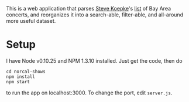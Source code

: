 This is a web application that parses [Steve Koepke](http://www.calweb.com/~skoepke/)'s [list](http://www.jmarshall.com/events/list.txt) of Bay Area concerts, and reorganizes it into a search-able, filter-able, and all-around more useful dataset.

# Setup

I have Node v0.10.25 and NPM 1.3.10 installed. Just get the code, then do

```Shell
cd norcal-shows
npm install
npm start
```

to run the app on localhost:3000. To change the port, edit `server.js`.
